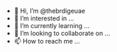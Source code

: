 - 👋 Hi, I’m @thebrdigeuae
- 👀 I’m interested in ...
- 🌱 I’m currently learning ...
- 💞️ I’m looking to collaborate on ...
- 📫 How to reach me ...

<!---
thebrdigeuae/thebrdigeuae is a ✨ special ✨ repository because its `README.md` (this file) appears on your GitHub profile.
You can click the Preview link to take a look at your changes.
--->
